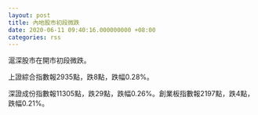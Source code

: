```yaml
---
layout: post
title: 內地股市初段微跌
date: 2020-06-11 09:40:16.000000000 +08:00
categories: rss
---
```


滬深股市在開市初段微跌。

上證綜合指數報2935點，跌8點，跌幅0.28%。

深證成份指數報11305點，跌29點，跌幅0.26%。創業板指數報2197點，跌4點，跌幅0.21%。
